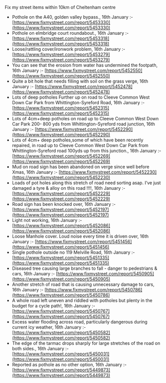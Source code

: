 Fix my street items within 10km of Cheltenham centre

<!-- fix_marker starts -->

- Pothole on the A40, golden valley bypass., 16th January :- [https://www.fixmystreet.com/report/5453330](https://www.fixmystreet.com/report/5453330)
- Pothole on elmbridge court roundabout., 16th January :- [https://www.fixmystreet.com/report/5453318](https://www.fixmystreet.com/report/5453318)
- Loose/rattling cover/ironwork problem, 16th January :- [https://www.fixmystreet.com/report/5453279](https://www.fixmystreet.com/report/5453279)
- You can see that the erosion from water has undermined the footpath, 16th January :- [https://www.fixmystreet.com/report/5452550](https://www.fixmystreet.com/report/5452550)
- Quite a bit hole that needs filling with soil on the grass verge, 16th January :- [https://www.fixmystreet.com/report/5452478](https://www.fixmystreet.com/report/5452478)
- Lots of deep potholes Further up on road to Cleeve Common West Down Car Park from Whittington-Syreford Road, 16th January :- [https://www.fixmystreet.com/report/5452315](https://www.fixmystreet.com/report/5452315)
- Lots of 4cm+deep potholes on road up to Cleeve Common West Down Car Park 200- 800 yds from Whittington-Syreford road junction, 16th January :- [https://www.fixmystreet.com/report/5452290](https://www.fixmystreet.com/report/5452290)
- Lots of 4cm+ deep potholes,some of which have been recently repaired, in road up to Cleeve Common West Down Car Park from Whittington-Syreford road 100yds up from this junction., 16th January :- [https://www.fixmystreet.com/report/5452269](https://www.fixmystreet.com/report/5452269)
- Mud on road sign has been abandoned on verge since well before Xmas, 16th January :- [https://www.fixmystreet.com/report/5452230](https://www.fixmystreet.com/report/5452230)
- Loads of pot holes along this stretch of road need sorting asap. I’ve just damaged a tyre & alloy on this road !!!!, 16th January :- [https://www.fixmystreet.com/report/5452229](https://www.fixmystreet.com/report/5452229)
- Road sign has been knocked over, 16th January :- [https://www.fixmystreet.com/report/5452197](https://www.fixmystreet.com/report/5452197)
- Light not working, 16th January :- [https://www.fixmystreet.com/report/5452086](https://www.fixmystreet.com/report/5452086)
- Loose Manhole cover. Loud noise every time it is driven over, 16th January :- [https://www.fixmystreet.com/report/5451456](https://www.fixmystreet.com/report/5451456)
- Single pothole outside no 119 Melville Road, 16th January :- [https://www.fixmystreet.com/report/5451335](https://www.fixmystreet.com/report/5451335)
- Diseased tree causing large branches to fall - danger to pedestrians & cars, 16th January :- [https://www.fixmystreet.com/report/5450905](https://www.fixmystreet.com/report/5450905)
- Another stretch of road that is causing unnecessary damage to cars, 16th January :- [https://www.fixmystreet.com/report/5450786](https://www.fixmystreet.com/report/5450786)
- A whole road left uneven and riddled with potholes but plenty in the budget for a cycle path!, 16th January :- [https://www.fixmystreet.com/report/5450767](https://www.fixmystreet.com/report/5450767)
- Excess water flooding across road, particularly dangerous during current icy weather, 16th January :- [https://www.fixmystreet.com/report/5450582](https://www.fixmystreet.com/report/5450582)
- The edge of the tarmac drops sharply for large stretches of the road on both sides., 16th January :- [https://www.fixmystreet.com/report/5450031](https://www.fixmystreet.com/report/5450031)
- Reported as pothole as no other option, 16th January :- [https://www.fixmystreet.com/report/5449873](https://www.fixmystreet.com/report/5449873)

<!-- fix_marker ends -->